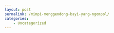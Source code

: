 ```yaml
---
layout: post
permalink: /mimpi-menggendong-bayi-yang-ngompol/
categories:
    - Uncategorized
---
```


